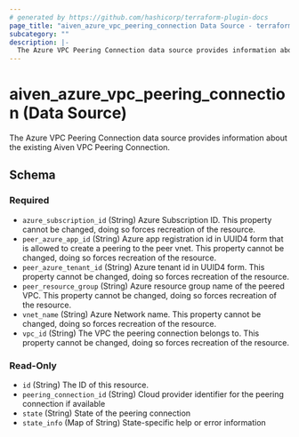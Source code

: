```yaml
---
# generated by https://github.com/hashicorp/terraform-plugin-docs
page_title: "aiven_azure_vpc_peering_connection Data Source - terraform-provider-aiven"
subcategory: ""
description: |-
  The Azure VPC Peering Connection data source provides information about the existing Aiven VPC Peering Connection.
---
```


# aiven_azure_vpc_peering_connection (Data Source)

The Azure VPC Peering Connection data source provides information about the existing Aiven VPC Peering Connection.



<!-- schema generated by tfplugindocs -->
## Schema

### Required

- `azure_subscription_id` (String) Azure Subscription ID. This property cannot be changed, doing so forces recreation of the resource.
- `peer_azure_app_id` (String) Azure app registration id in UUID4 form that is allowed to create a peering to the peer vnet. This property cannot be changed, doing so forces recreation of the resource.
- `peer_azure_tenant_id` (String) Azure tenant id in UUID4 form. This property cannot be changed, doing so forces recreation of the resource.
- `peer_resource_group` (String) Azure resource group name of the peered VPC. This property cannot be changed, doing so forces recreation of the resource.
- `vnet_name` (String) Azure Network name. This property cannot be changed, doing so forces recreation of the resource.
- `vpc_id` (String) The VPC the peering connection belongs to. This property cannot be changed, doing so forces recreation of the resource.

### Read-Only

- `id` (String) The ID of this resource.
- `peering_connection_id` (String) Cloud provider identifier for the peering connection if available
- `state` (String) State of the peering connection
- `state_info` (Map of String) State-specific help or error information
